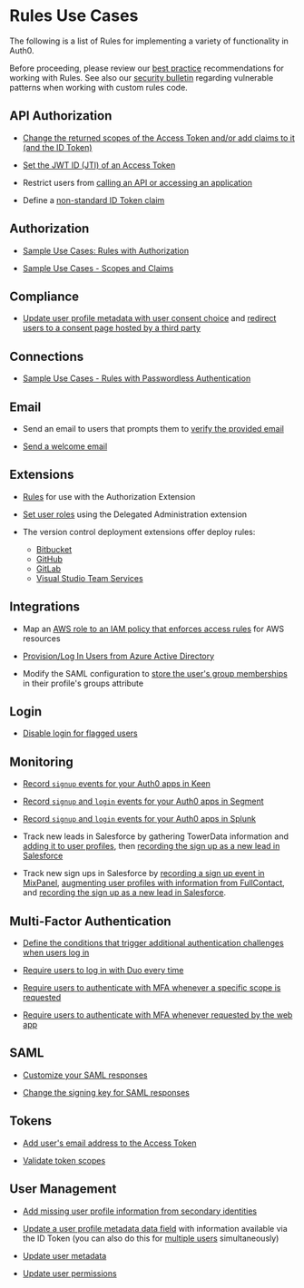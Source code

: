 # Rules Use Cases

The following is a list of Rules for implementing a variety of functionality in Auth0.

Before proceeding, please review our [best practice](/best-practices/rules) recommendations for working with Rules. See also our [security bulletin](/security/bulletins/2019-01-10_rules) regarding vulnerable patterns when working with custom rules code.

## API Authorization

* [Change the returned scopes of the Access Token and/or add claims to it (and the ID Token)](/flows/guides/auth-code/includes/sample-use-cases-call-api#customize-tokens)

* [Set the JWT ID (JTI) of an Access Token](articles/api-auth/blacklists-vs-grants#blacklists)

* Restrict users from [calling an API or accessing an application](/api-auth/restrict-access-api)

* Define a [non-standard ID Token claim](/api-auth/tutorials/adoption/scope-custom-claims#custom-claims)

## Authorization

* [Sample Use Cases: Rules with Authorization](/authorization/concepts/sample-use-cases-rules)

* [Sample Use Cases - Scopes and Claims](/scopes/current/sample-use-cases)

## Compliance

* [Update user profile metadata with user consent choice](/compliance/gdpr/features-aiding-compliance/user-consent/track-consent-with-lock#option-1-display-terms-conditions-link) and [redirect users to a consent page hosted by a third party](/compliance/gdpr/features-aiding-compliance/user-consent/track-consent-with-lock#option-3-redirect-to-another-page)

## Connections

* [Sample Use Cases - Rules with Passwordless Authentication](/connections/passwordless/concepts/sample-use-cases-rules)

## Email

* Send an email to users that prompts them to [verify the provided email](/email/custom#verification-email)

* [Send a welcome email](/email/custom#welcome-email)

## Extensions

* [Rules](/extensions/authorization-extension/v2/rules) for use with the Authorization Extension

* [Set user roles](/extensions/delegated-admin/v3#set-user-roles-via-rules) using the Delegated Administration extension

* The version control deployment extensions offer deploy rules:

  * [Bitbucket](/extensions/bitbucket-deploy#deploy-rules)
  * [GitHub](/extensions/github-deploy#deploy-rules)
  * [GitLab](/extensions/gitlab-deploy#deploy-rules)
  * [Visual Studio Team Services](/extensions/visual-studio-team-services-deploy#deploy-rules)

## Integrations

* Map an [AWS role to an IAM policy that enforces access rules](/integrations/aws/sso#map-the-aws-role-to-a-user) for AWS resources

* [Provision/Log In Users from Azure Active Directory](/integrations/office-365-custom-provisioning#azure-ad-provisioning-rule)

* Modify the SAML configuration to [store the user's group memberships](/integrations/sharepoint#authorization) in their profile's groups attribute

## Login

* [Disable login for flagged users](/compliance/gdpr/features-aiding-compliance/user-consent#step-2-disable-login-for-flagged-users)

## Monitoring

* [Record `signup` events for your Auth0 apps in Keen](/monitoring/guides/send-events-to-keenio#record-a-sign-up-event-in-keen)

* [Record `signup` and `login` events for your Auth0 apps in Segment](/monitoring/guides/send-events-to-segmentio#2-record-sign-up-and-log-in-events-in-segment)

* [Record `signup` and `login` events for your Auth0 apps in Splunk](/monitoring/guides/send-events-to-splunk#record-sign-up-or-log-in-event-in-splunk)

* Track new leads in Salesforce by gathering TowerData information and [adding it to user profiles](/monitoring/guides/track-leads-salesforce#1-enrich-user-profile-with-towerdata), then [recording the sign up as a new lead in Salesforce](/monitoring/guides/track-leads-salesforce#2-create-new-lead-in-salesforce)

* Track new sign ups in Salesforce by [recording a sign up event in MixPanel](/monitoring/guides/track-signups-salesforce#1-record-sign-up-event-in-mixpanel), [augmenting user profiles with information from FullContact](/monitoring/guides/track-signups-salesforce#2-enrich-user-profile-with-fullcontact), and [recording the sign up as a new lead in Salesforce](/monitoring/guides/track-signups-salesforce#3-create-new-lead-in-salesforce).

## Multi-Factor Authentication

* [Define the conditions that trigger additional authentication challenges when users log in](/multifactor-authentication/custom)

* [Require users to log in with Duo every time](/multifactor-authentication/factors/duo#mfa-sessions)

* [Require users to authenticate with MFA whenever a specific scope is requested](/multifactor-authentication/step-up-authentication/step-up-for-apis#sample-scenario)

* [Require users to authenticate with MFA whenever requested by the web app](/multifactor-authentication/step-up-authentication/step-up-for-web-apps#sample-scenario)

## SAML

* [Customize your SAML responses](/protocols/saml/saml-configuration/saml-assertions#use-rules)

* [Change the signing key for SAML responses](/protocols/saml/saml-configuration/special-configuration-scenarios/signing-and-encrypting-saml-requests#change-the-signing-key-for-saml-responses)

## Tokens

* [Add user's email address to the Access Token](/architecture-scenarios/mobile-api/api-implementation-nodejs#4-determine-the-user-identity)

* [Validate token scopes](/architecture-scenarios/mobile-api/part-2#create-a-rule-to-validate-token-scopes)

## User Management

* [Add missing user profile information from secondary identities](/link-accounts#properties-from-secondary-identities)

* [Update a user profile metadata data field](/users/guides/change-user-pictures) with information available via the ID Token (you can also do this for [multiple users](/users/guides/change-user-pictures#change-the-default-picture-for-all-users) simultaneously)

* [Update user metadata](/users/references/user-data-storage-scenario#user-metadata)

* [Update user permissions](/users/references/user-data-storage-scenario#user-data-permission-rules)